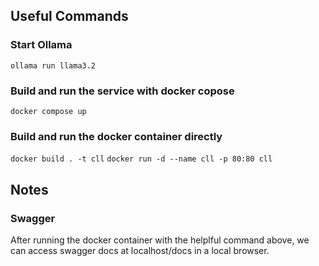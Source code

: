 ## Useful Commands

### Start Ollama
`ollama run llama3.2`

### Build and run the service with docker copose
`docker compose up`

### Build and run the docker container directly
`docker build . -t cll`
`docker run -d --name cll -p 80:80 cll`

## Notes

### Swagger
After running the docker container with the helplful command above, we can access swagger docs at localhost/docs in a local browser.

